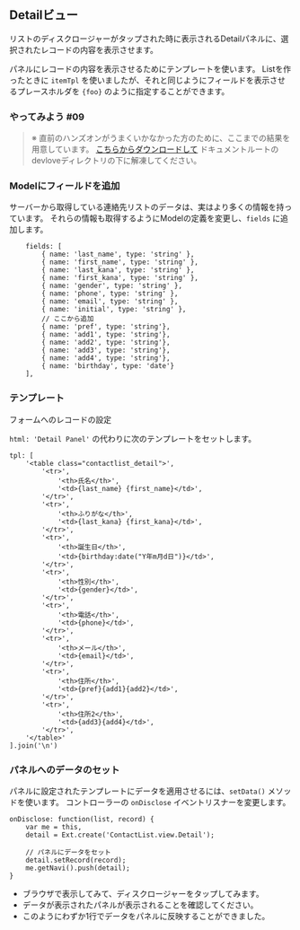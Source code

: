 ## Detailビュー

リストのディスクロージャーがタップされた時に表示されるDetailパネルに、選択されたレコードの内容を表示させます。

パネルにレコードの内容を表示させるためにテンプレートを使います。
Listを作ったときに `itemTpl` を使いましたが、それと同じようにフィールドを表示させるプレースホルダを `{foo}` のように指定することができます。


### やってみよう #09

> ※ 直前のハンズオンがうまくいかなかった方のために、ここまでの結果を用意しています。
> [こちらからダウンロードして](http://sencha.sunvisor.net/devlove/cl08.zip)
> ドキュメントルートのdevloveディレクトリの下に解凍してください。

### Modelにフィールドを追加

サーバーから取得している連絡先リストのデータは、実はより多くの情報を持っています。
それらの情報も取得するようにModelの定義を変更し、`fields` に追加します。

        fields: [
            { name: 'last_name', type: 'string' },
            { name: 'first_name', type: 'string' },
            { name: 'last_kana', type: 'string' },
            { name: 'first_kana', type: 'string' },
            { name: 'gender', type: 'string' },
            { name: 'phone', type: 'string' },
            { name: 'email', type: 'string' },
            { name: 'initial', type: 'string' },
            // ここから追加
            { name: 'pref', type: 'string'},
            { name: 'add1', type: 'string'},
            { name: 'add2', type: 'string'},
            { name: 'add3', type: 'string'},
            { name: 'add4', type: 'string'},
            { name: 'birthday', type: 'date'}
        ],

### テンプレート

フォームへのレコードの設定

`html: 'Detail Panel'` の代わりに次のテンプレートをセットします。

    tpl: [
        '<table class="contactlist_detail">',
            '<tr>',
                '<th>氏名</th>',
                '<td>{last_name} {first_name}</td>',
            '</tr>',
            '<tr>',
                '<th>ふりがな</th>',
                '<td>{last_kana} {first_kana}</td>',
            '</tr>',
            '<tr>',
                '<th>誕生日</th>',
                '<td>{birthday:date("Y年m月d日")}</td>',
            '</tr>',
            '<tr>',
                '<th>性別</th>',
                '<td>{gender}</td>',
            '</tr>',
            '<tr>',
                '<th>電話</th>',
                '<td>{phone}</td>',
            '</tr>',
            '<tr>',
                '<th>メール</th>',
                '<td>{email}</td>',
            '</tr>',
            '<tr>',
                '<th>住所</th>',
                '<td>{pref}{add1}{add2}</td>',
            '</tr>',
            '<tr>',
                '<th>住所2</th>',
                '<td>{add3}{add4}</td>',
            '</tr>',
        '</table>'
    ].join('\n')

### パネルへのデータのセット

パネルに設定されたテンプレートにデータを適用させるには、`setData()` メソッドを使います。
コントローラーの `onDisclose` イベントリスナーを変更します。

    onDisclose: function(list, record) {
        var me = this,
        detail = Ext.create('ContactList.view.Detail');

        // パネルにデータをセット
        detail.setRecord(record);
        me.getNavi().push(detail);
    }

* ブラウザで表示してみて、ディスクロージャーをタップしてみます。
* データが表示されたパネルが表示されることを確認してください。
* このようにわずか1行でデータをパネルに反映することができました。
